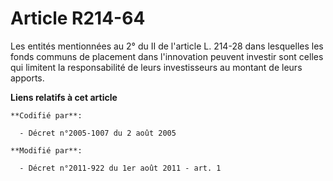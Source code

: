 # Article R214-64

Les entités mentionnées au 2° du II de l'article L. 214-28 dans lesquelles les fonds communs de placement dans l'innovation
peuvent investir sont celles qui limitent la responsabilité de leurs investisseurs au montant de leurs apports.

**Liens relatifs à cet article**

	**Codifié par**:

	  - Décret n°2005-1007 du 2 août 2005

	**Modifié par**:

	  - Décret n°2011-922 du 1er août 2011 - art. 1
